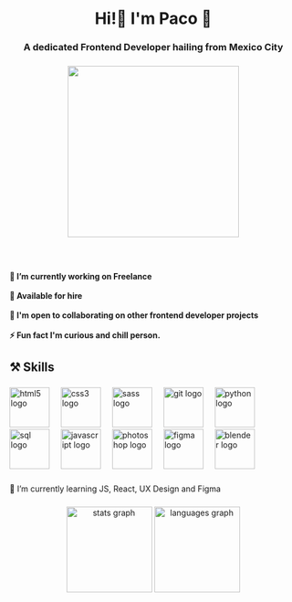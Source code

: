 <h1 align="center">Hi!👋 I'm Paco 🌊</h1>

###

<h3 align="center">A dedicated Frontend Developer hailing from Mexico City</h3>

###

<div align="center">
  <img height="300" src="https://media0.giphy.com/media/v1.Y2lkPTc5MGI3NjExcGdmMXJ4Y2g1a2pzMnM2aW80ZnN2ZG01ZTFoYXNiYm1qMDRla2ZpOSZlcD12MV9pbnRlcm5hbF9naWZfYnlfaWQmY3Q9Zw/CrFLL3CnRpw5ddlBMm/giphy.webp"  />
</div>

###

<br clear="both">

<h4 align="left">🔭 I’m currently working on Freelance<br><br>🚀 Available for hire<br><br>    💬 I'm open to collaborating on other frontend developer projects<br><br>    ⚡ Fun fact I'm curious and chill person.</h4>

###

<h2 align="left">⚒️ Skills</h2>

###

<div align="left">
  <img src="https://cdn.jsdelivr.net/gh/devicons/devicon/icons/html5/html5-original.svg" height="70" alt="html5 logo"  />
  <img width="12" />
  <img src="https://cdn.jsdelivr.net/gh/devicons/devicon/icons/css3/css3-original.svg" height="70" alt="css3 logo"  />
  <img width="12" />
  <img src="[https://icons8.com/icon/QBqFNfPPB2Kx/sass](https://img.icons8.com/?size=100&id=QBqFNfPPB2Kx&format=png&color=000000)" height="70" alt="sass logo"  />
  <img width="12" />
  <img src="https://cdn.jsdelivr.net/gh/devicons/devicon/icons/git/git-original.svg" height="70" alt="git logo"  />
  <img width="12" />
  <img src="https://cdn.jsdelivr.net/gh/devicons/devicon/icons/python/python-original.svg" height="70" alt="python logo"  />
  <img width="12" />
  <img src="https://img.icons8.com/external-flaticons-lineal-color-flat-icons/64/external-sql-web-hosting-flaticons-lineal-color-flat-icons.png" height="70" alt="sql logo"  />
  <img width="12" />
  <img src="https://cdn.jsdelivr.net/gh/devicons/devicon/icons/javascript/javascript-original.svg" height="70" alt="javascript logo"  />
  <img width="12" />
  <img src="https://cdn.jsdelivr.net/gh/devicons/devicon/icons/photoshop/photoshop-plain.svg" height="70" alt="photoshop logo"  />
  <img width="12" />
  <img src="https://cdn.jsdelivr.net/gh/devicons/devicon/icons/figma/figma-original.svg" height="70" alt="figma logo"  />
  <img width="12" />
  <img src="https://cdn.jsdelivr.net/gh/devicons/devicon/icons/blender/blender-original.svg" height="70" alt="blender logo"  />
</div>

###

<p align="left">🌱 I’m currently learning JS, React, UX Design and Figma</p>

###

<div align="center">
  <img src="https://github-readme-stats.vercel.app/api?username=garpaks&hide_title=false&hide_rank=false&show_icons=true&include_all_commits=true&count_private=true&disable_animations=false&theme=dracula&locale=en&hide_border=false" height="150" alt="stats graph"  />
  <img src="https://github-readme-stats.vercel.app/api/top-langs?username=garpaks&locale=en&hide_title=false&layout=compact&card_width=320&langs_count=5&theme=dracula&hide_border=false" height="150" alt="languages graph"  />
</div>

###
